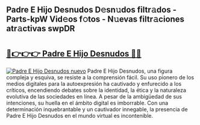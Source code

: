 ## Padre E Hijo Desnudos D𝚎sn𝚞dos filtr𝚊dos - Parts-kpW Vid𝚎os f𝚘tos - N𝚞evas filtr𝚊ciones atr𝚊ctivas swpDR

# <h2><a href="http://mb11vd.tromn.icu/?c=Padre+E+Hijo+Desnudos">🔗👉👉👉 Padre E Hijo Desnudos 🔗🔗</a></h2>

[![Padre E Hijo Desnudos nuevo](https://i.imgur.com/pEAQMta.gif)](http://mb11vd.tromn.icu/?c=Padre+E+Hijo+Desnudos)
Padre E Hijo Desnudos, una figura compleja y esquiva, se resiste a la comprensión fácil. Su uso pionero de los medios digitales para la autoexpresión ha cautivado y enfurecido a los críticos, encendiendo debates sobre la identidad, la ética y la naturaleza evolutiva de las sociedades en línea. A pesar de la ambigüedad de sus intenciones, su huella en el ámbito digital es imborrable. Con una determinación inquebrantable y un cautivador innegable, la presencia de Padre E Hijo Desnudos en el mundo virtual es incontenible.
